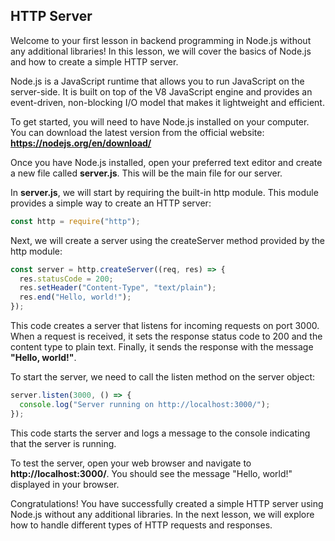 ## HTTP Server

Welcome to your first lesson in backend programming in Node.js without any additional libraries! In this lesson, we will cover the basics of Node.js and how to create a simple HTTP server.

Node.js is a JavaScript runtime that allows you to run JavaScript on the server-side. It is built on top of the V8 JavaScript engine and provides an event-driven, non-blocking I/O model that makes it lightweight and efficient.

To get started, you will need to have Node.js installed on your computer. You can download the latest version from the official website: **https://nodejs.org/en/download/**

Once you have Node.js installed, open your preferred text editor and create a new file called **server.js**. This will be the main file for our server.

In **server.js**, we will start by requiring the built-in http module. This module provides a simple way to create an HTTP server:

```javascript
const http = require("http");
```

Next, we will create a server using the createServer method provided by the http module:

```javascript
const server = http.createServer((req, res) => {
  res.statusCode = 200;
  res.setHeader("Content-Type", "text/plain");
  res.end("Hello, world!");
});
```

This code creates a server that listens for incoming requests on port 3000. When a request is received, it sets the response status code to 200 and the content type to plain text. Finally, it sends the response with the message **"Hello, world!"**.

To start the server, we need to call the listen method on the server object:

```javascript
server.listen(3000, () => {
  console.log("Server running on http://localhost:3000/");
});
```

This code starts the server and logs a message to the console indicating that the server is running.

To test the server, open your web browser and navigate to **http://localhost:3000/**. You should see the message "Hello, world!" displayed in your browser.

Congratulations! You have successfully created a simple HTTP server using Node.js without any additional libraries. In the next lesson, we will explore how to handle different types of HTTP requests and responses.
